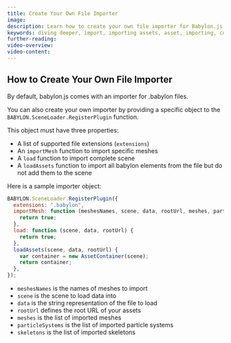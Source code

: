 ```yaml
---
title: Create Your Own File Importer
image:
description: Learn how to create your own file importer for Babylon.js.
keywords: diving deeper, import, importing assets, asset, importing, custom importer
further-reading:
video-overview:
video-content:
---
```


## How to Create Your Own File Importer

By default, babylon.js comes with an importer for .babylon files.

You can also create your own importer by providing a specific object to the `BABYLON.SceneLoader.RegisterPlugin` function.

This object must have three properties:

- A list of supported file extensions (`extensions`)
- An `importMesh` function to import specific meshes
- A `load` function to import complete scene
- A `loadAssets` function to import all babylon elements from the file but do not add them to the scene

Here is a sample importer object:

```javascript
BABYLON.SceneLoader.RegisterPlugin({
  extensions: ".babylon",
  importMesh: function (meshesNames, scene, data, rootUrl, meshes, particleSystems, skeletons) {
    return true;
  },
  load: function (scene, data, rootUrl) {
    return true;
  },
  loadAssets(scene, data, rootUrl) {
    var container = new AssetContainer(scene);
    return container;
  },
});
```

- `meshesNames` is the names of meshes to import
- `scene` is the scene to load data into
- `data` is the string representation of the file to load
- `rootUrl` defines the root URL of your assets
- `meshes` is the list of imported meshes
- `particleSystems` is the list of imported particle systems
- `skeletons` is the list of imported skeletons
